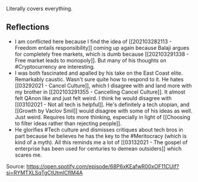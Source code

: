 Literally covers everything. 

## Reflections
- I am conflicted here because I find the idea of [[202103282113 - Freedom entails responsibility]] coming up again because Balaji argues for completely free markets, which is dumb because [[202103291338 - Free market leads to monopoly]]. But many of his thoughts on #Cryptocurrency are interesting. 
- I was both fascinated and apalled by his take on the East Coast elite. Remarkably caustic. Wasn't sure quite how to respond to it. He hates [[03292021 - Cancel Culture]], which I disagree with and land more with my brother in [[202103291355 - Cancelling Cancel Culture]]. It almost felt QAnon like and just felt weird. I think he would disagree with [[03102021 - Not all tech is helpful]]. He's definitely a tech utopian, and [[Growth by Vaclov Smil]] would disagree with some of his ideas as well. Just weird. Requires lots more thinking, especially in light of [[Choosing to filter ideas rather than rejecting people]]. 
- He glorifies #Tech culture and dismisses critiques about tech bros in part because he believes he has the key to the #Meritocracy (which is kind of a myth). All this reminds me a lot of [[03132021 - The gospel of enterprise has been used for centuries to demean outsiders]] which scares me. 

Source: https://open.spotify.com/episode/68P6xKEafwR00xOF11CUif?si=RYMTXLSqTgCtUtmlCflM4A